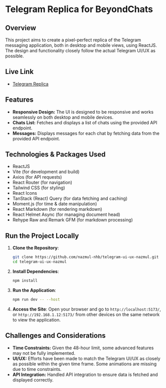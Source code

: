 # Telegram Replica for BeyondChats

## Overview

This project aims to create a pixel-perfect replica of the Telegram messaging application, both in desktop and mobile views, using ReactJS. The design and functionality closely follow the actual Telegram UI/UX as possible.

## Live Link

- [Telegram Replica](https://telegram-replica-nazmul.vercel.app)

## Features

- **Responsive Design:** The UI is designed to be responsive and works seamlessly on both desktop and mobile devices.
- **Chats List:** Fetches and displays a list of chats using the provided API endpoint.
- **Messages:** Displays messages for each chat by fetching data from the provided API endpoint.

## Technologies & Packages Used

- ReactJS
- Vite (for development and build)
- Axios (for API requests)
- React Router (for navigation)
- Tailwind CSS (for styling)
- React Icons
- TanStack (React) Query (for data fetching and caching)
- Moment.js (for time & date manipulation)
- React Markdown (for rendering markdown)
- React Helmet Async (for managing document head)
- Rehype Raw and Remark GFM (for markdown processing)

## Run the Project Locally

1. **Clone the Repository**:

    ```sh
    git clone https://github.com/nazmul-nhb/telegram-ui-ux-nazmul.git
    cd telegram-ui-ux-nazmul
    ```

2. **Install Dependencies**:

    ```sh
    npm install
    ```

3. **Run the Application**:

    ```sh
    npm run dev -- --host
    ```

4. **Access the Site**: Open your browser and go to `http://localhost:5173/`, or `http://192.168.1.12:5173/` from other devices on the same network to view the application.

## Challenges and Considerations

- **Time Constraints:** Given the 48-hour limit, some advanced features may not be fully implemented.
- **UI/UX:** Efforts have been made to match the Telegram UI/UX as closely as possible within the given time frame. Some animations are missing due to time constraints.
- **API Integration:** Handled API integration to ensure data is fetched and displayed correctly.
